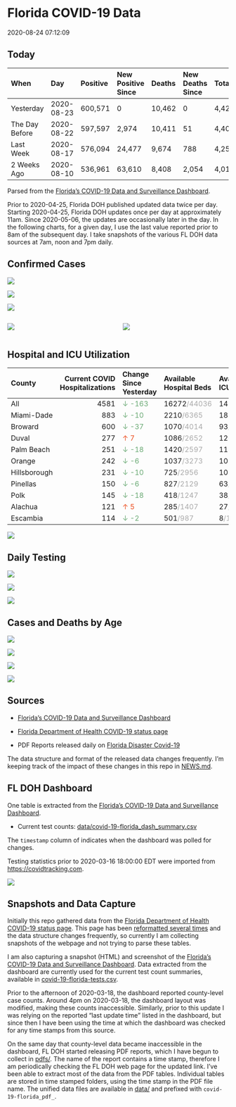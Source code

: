 Florida COVID-19 Data
================
2020-08-24 07:12:09

## Today

| When           | Day        | Positive | New Positive Since | Deaths | New Deaths Since | Total     |
| :------------- | :--------- | :------- | :----------------- | :----- | :--------------- | :-------- |
| Yesterday      | 2020-08-23 | 600,571  | 0                  | 10,462 | 0                | 4,428,633 |
| The Day Before | 2020-08-22 | 597,597  | 2,974              | 10,411 | 51               | 4,401,847 |
| Last Week      | 2020-08-17 | 576,094  | 24,477             | 9,674  | 788              | 4,252,876 |
| 2 Weeks Ago    | 2020-08-10 | 536,961  | 63,610             | 8,408  | 2,054            | 4,013,857 |

Parsed from the [Florida’s COVID-19 Data and Surveillance
Dashboard](https://fdoh.maps.arcgis.com/apps/opsdashboard/index.html#/8d0de33f260d444c852a615dc7837c86).

Prior to 2020-04-25, Florida DOH published updated data twice per day.
Starting 2020-04-25, Florida DOH updates once per day at approximately
11am. Since 2020-05-06, the updates are occasionally later in the day.
In the following charts, for a given day, I use the last value reported
prior to 8am of the subsequent day. I take snapshots of the various FL
DOH data sources at 7am, noon and 7pm daily.

## Confirmed Cases

![](plots/covid-19-florida-daily-test-changes.png)

![](plots/covid-19-florida-deaths-by-day.png)

![](plots/covid-19-florida-county-top-6.png)

<div class="columns">

<div class="column is-full-mobile">

![](plots/covid-19-florida-testing.png)

</div>

<div class="column is-full-mobile">

![](plots/covid-19-florida-total-positive.png)

</div>

</div>

## Hospital and ICU Utilization

| County       | Current COVID Hospitalizations | Change Since Yesterday                     | Available Hospital Beds                      | Available ICU Beds                         |
| :----------- | -----------------------------: | :----------------------------------------- | :------------------------------------------- | :----------------------------------------- |
| All          |                           4581 | <span style="color: #6BAA75">↓ -163</span> | 16272<span style="color: #aaa">/44036</span> | 1424<span style="color: #aaa">/4699</span> |
| Miami-Dade   |                            883 | <span style="color: #6BAA75">↓ -10</span>  | 2210<span style="color: #aaa">/6365</span>   | 182<span style="color: #aaa">/791</span>   |
| Broward      |                            600 | <span style="color: #6BAA75">↓ -37</span>  | 1070<span style="color: #aaa">/4014</span>   | 93<span style="color: #aaa">/405</span>    |
| Duval        |                            277 | <span style="color: #EC4E20">↑ 7</span>    | 1086<span style="color: #aaa">/2652</span>   | 120<span style="color: #aaa">/323</span>   |
| Palm Beach   |                            251 | <span style="color: #6BAA75">↓ -18</span>  | 1420<span style="color: #aaa">/2597</span>   | 113<span style="color: #aaa">/290</span>   |
| Orange       |                            242 | <span style="color: #6BAA75">↓ -6</span>   | 1037<span style="color: #aaa">/3273</span>   | 108<span style="color: #aaa">/265</span>   |
| Hillsborough |                            231 | <span style="color: #6BAA75">↓ -10</span>  | 725<span style="color: #aaa">/2956</span>    | 101<span style="color: #aaa">/300</span>   |
| Pinellas     |                            150 | <span style="color: #6BAA75">↓ -6</span>   | 827<span style="color: #aaa">/2129</span>    | 63<span style="color: #aaa">/235</span>    |
| Polk         |                            145 | <span style="color: #6BAA75">↓ -18</span>  | 418<span style="color: #aaa">/1247</span>    | 38<span style="color: #aaa">/127</span>    |
| Alachua      |                            121 | <span style="color: #EC4E20">↑ 5</span>    | 285<span style="color: #aaa">/1407</span>    | 27<span style="color: #aaa">/281</span>    |
| Escambia     |                            114 | <span style="color: #6BAA75">↓ -2</span>   | 501<span style="color: #aaa">/987</span>     | 8<span style="color: #aaa">/133</span>     |

![](plots/covid-19-florida-icu-usage.png)

## Daily Testing

![](plots/covid-19-florida-tests-per-case.png)

<!-- ![](plots/covid-19-florida-change-new-cases.png) -->

![](plots/covid-19-florida-tests-percent-positive.png)

![](plots/covid-19-florida-test-and-case-growth.png)

## Cases and Deaths by Age

![](plots/covid-19-florida-weekly-events-by-age.png)

![](plots/covid-19-florida-age.png)

![](plots/covid-19-florida-age-deaths.png)

![](plots/covid-19-florida-age-sex.png)

## Sources

  - [Florida’s COVID-19 Data and Surveillance
    Dashboard](https://fdoh.maps.arcgis.com/apps/opsdashboard/index.html#/8d0de33f260d444c852a615dc7837c86)

  - [Florida Department of Health COVID-19 status
    page](http://www.floridahealth.gov/diseases-and-conditions/COVID-19/)

  - PDF Reports released daily on [Florida Disaster
    Covid-19](http://www.floridahealth.gov/diseases-and-conditions/COVID-19/)

The data structure and format of the released data changes frequently.
I’m keeping track of the impact of these changes in this repo in
[NEWS.md](NEWS.md).

## FL DOH Dashboard

One table is extracted from the [Florida’s COVID-19 Data and
Surveillance
Dashboard](https://fdoh.maps.arcgis.com/apps/opsdashboard/index.html#/8d0de33f260d444c852a615dc7837c86).

  - Current test counts:
    [data/covid-19-florida\_dash\_summary.csv](data/covid-19-florida_dash_summary.csv)

The `timestamp` column of indicates when the dashboard was polled for
changes.

Testing statistics prior to 2020-03-16 18:00:00 EDT were imported from
<https://covidtracking.com>.

![](screenshots/fodh_maps_arcgis_com__apps__opsdashboard.png)

## Snapshots and Data Capture

Initially this repo gathered data from the [Florida Department of Health
COVID-19 status
page](http://www.floridahealth.gov/diseases-and-conditions/COVID-19/).
This page has been [reformatted several
times](screenshots/floridahealth_gov__diseases-and-conditions__COVID-19.png)
and the data structure changes frequently, so currently I am collecting
snapshots of the webpage and not trying to parse these tables.

I am also capturing a snapshot (HTML) and screenshot of the [Florida’s
COVID-19 Data and Surveillance
Dashboard](https://fdoh.maps.arcgis.com/apps/opsdashboard/index.html#/8d0de33f260d444c852a615dc7837c86).
Data extracted from the dashboard are currently used for the current
test count summaries, available in
[covid-19-florida-tests.csv](covid-19-florida-tests.csv).

Prior to the afternoon of 2020-03-18, the dashboard reported
county-level case counts. Around 4pm on 2020-03-18, the dashboard layout
was modified, making these counts inaccessible. Similarly, prior to this
update I was relying on the reported “last update time” listed in the
dashboard, but since then I have been using the time at which the
dashboard was checked for any time stamps from this source.

On the same day that county-level data became inaccessible in the
dashboard, FL DOH started releasing PDF reports, which I have begun to
collect in [pdfs/](pdfs/). The name of the report contains a time stamp,
therefore I am periodically checking the FL DOH web page for the updated
link. I’ve been able to extract most of the data from the PDF tables.
Individual tables are stored in time stamped folders, using the time
stamp in the PDF file name. The unified data files are available in
[data/](data/) and prefixed with `covid-19-florida_pdf_`.
